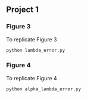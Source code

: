## Project 1

### Figure 3

To replicate Figure 3

```bash
python lambda_error.py
```

### Figure 4

To replicate Figure 4

```bash
python alpha_lambda_error.py
```


